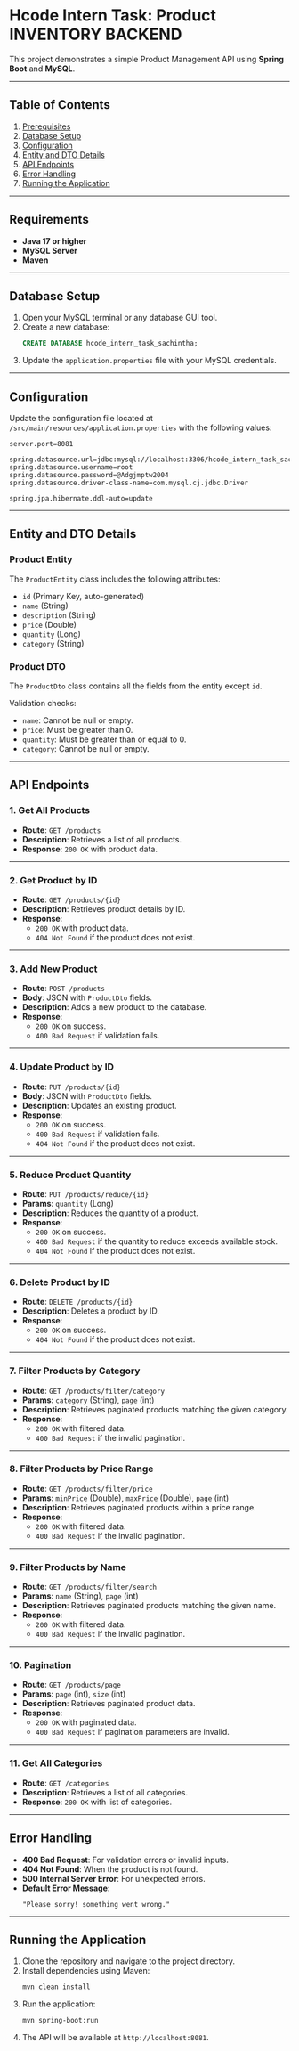 # Hcode Intern Task: Product INVENTORY BACKEND

This project demonstrates a simple Product Management API using **Spring Boot** and **MySQL**.

---

## Table of Contents

1. [Prerequisites](#prerequisites)
2. [Database Setup](#database-setup)
3. [Configuration](#configuration)
4. [Entity and DTO Details](#entity-and-dto-details)
5. [API Endpoints](#api-endpoints)
6. [Error Handling](#error-handling)
7. [Running the Application](#running-the-application)

---

## Requirements

- **Java 17 or higher**
- **MySQL Server**
- **Maven**

---

## Database Setup

1. Open your MySQL terminal or any database GUI tool.
2. Create a new database:
   ```sql
   CREATE DATABASE hcode_intern_task_sachintha;
   ```
3. Update the `application.properties` file with your MySQL credentials.

---

## Configuration

Update the configuration file located at `/src/main/resources/application.properties` with the following values:

```properties
server.port=8081

spring.datasource.url=jdbc:mysql://localhost:3306/hcode_intern_task_sachintha
spring.datasource.username=root
spring.datasource.password=@Adgjmptw2004
spring.datasource.driver-class-name=com.mysql.cj.jdbc.Driver

spring.jpa.hibernate.ddl-auto=update
```

---

## Entity and DTO Details

### **Product Entity**

The `ProductEntity` class includes the following attributes:

- `id` (Primary Key, auto-generated)
- `name` (String)
- `description` (String)
- `price` (Double)
- `quantity` (Long)
- `category` (String)

### **Product DTO**

The `ProductDto` class contains all the fields from the entity except `id`.

Validation checks:

- `name`: Cannot be null or empty.
- `price`: Must be greater than 0.
- `quantity`: Must be greater than or equal to 0.
- `category`: Cannot be null or empty.

---

## API Endpoints

### 1. **Get All Products**

- **Route**: `GET /products`
- **Description**: Retrieves a list of all products.
- **Response**: `200 OK` with product data.

---

### 2. **Get Product by ID**

- **Route**: `GET /products/{id}`
- **Description**: Retrieves product details by ID.
- **Response**:
  - `200 OK` with product data.
  - `404 Not Found` if the product does not exist.

---

### 3. **Add New Product**

- **Route**: `POST /products`
- **Body**: JSON with `ProductDto` fields.
- **Description**: Adds a new product to the database.
- **Response**:
  - `200 OK` on success.
  - `400 Bad Request` if validation fails.

---

### 4. **Update Product by ID**

- **Route**: `PUT /products/{id}`
- **Body**: JSON with `ProductDto` fields.
- **Description**: Updates an existing product.
- **Response**:
  - `200 OK` on success.
  - `400 Bad Request` if validation fails.
  - `404 Not Found` if the product does not exist.

---

### 5. **Reduce Product Quantity**

- **Route**: `PUT /products/reduce/{id}`
- **Params**: `quantity` (Long)
- **Description**: Reduces the quantity of a product.
- **Response**:
  - `200 OK` on success.
  - `400 Bad Request` if the quantity to reduce exceeds available stock.
  - `404 Not Found` if the product does not exist.

---

### 6. **Delete Product by ID**

- **Route**: `DELETE /products/{id}`
- **Description**: Deletes a product by ID.
- **Response**:
  - `200 OK` on success.
  - `404 Not Found` if the product does not exist.

---

### 7. **Filter Products by Category**

- **Route**: `GET /products/filter/category`
- **Params**: `category` (String), `page` (int)
- **Description**: Retrieves paginated products matching the given category.
- **Response**:
  - `200 OK` with filtered data.
  - `400 Bad Request` if the invalid pagination.

---

### 8. **Filter Products by Price Range**

- **Route**: `GET /products/filter/price`
- **Params**: `minPrice` (Double), `maxPrice` (Double), `page` (int)
- **Description**: Retrieves paginated products within a price range.
- **Response**:
  - `200 OK` with filtered data.
  - `400 Bad Request` if the invalid pagination.

---

### 9. **Filter Products by Name**

- **Route**: `GET /products/filter/search`
- **Params**: `name` (String), `page` (int)
- **Description**: Retrieves paginated products matching the given name.
- **Response**:
  - `200 OK` with filtered data.
  - `400 Bad Request` if the invalid pagination.

---

### 10. **Pagination**

- **Route**: `GET /products/page`
- **Params**: `page` (int), `size` (int)
- **Description**: Retrieves paginated product data.
- **Response**:
  - `200 OK` with paginated data.
  - `400 Bad Request` if pagination parameters are invalid.

---

### 11. **Get All Categories**

- **Route**: `GET /categories`
- **Description**: Retrieves a list of all categories.
- **Response**: `200 OK` with list of categories.

---

## Error Handling

- **400 Bad Request**: For validation errors or invalid inputs.
- **404 Not Found**: When the product is not found.
- **500 Internal Server Error**: For unexpected errors.
- **Default Error Message**:
  ```
  "Please sorry! something went wrong."
  ```

---

## Running the Application

1. Clone the repository and navigate to the project directory.
2. Install dependencies using Maven:
   ```bash
   mvn clean install
   ```
3. Run the application:
   ```bash
   mvn spring-boot:run
   ```
4. The API will be available at `http://localhost:8081`.
